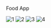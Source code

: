 Food App

![1](https://user-images.githubusercontent.com/87164152/148677134-29a2eb7d-d1a5-4854-80db-b13d71a8f923.png)
![2](https://user-images.githubusercontent.com/87164152/148677135-42567f76-7890-4ce6-b046-8500ec1e9575.png)
![3](https://user-images.githubusercontent.com/87164152/148677136-b26e5076-b70c-4665-9fa8-02c9f7f4cab0.png)
![4](https://user-images.githubusercontent.com/87164152/148677133-28f3693a-20b5-4cfb-9c94-ce5556c9e829.png)
